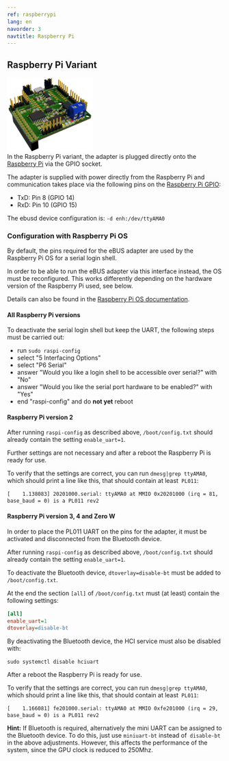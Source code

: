 ```yaml
---
ref: raspberrypi
lang: en
navorder: 3
navtitle: Raspberry Pi
---
```

## Raspberry Pi Variant
[<img src="img/smd-3drpi.png" width="200" alt="RPI" title="RPI">](img/smd-3drpi.jpg)  
In the Raspberry Pi variant, the adapter is plugged directly onto the [Raspberry Pi](https://www.raspberrypi.org/) via the GPIO socket.

The adapter is supplied with power directly from the Raspberry Pi and communication takes place via the following pins
on the [Raspberry Pi GPIO](https://www.raspberrypi.org/documentation/usage/gpio/):
* TxD: Pin 8 (GPIO 14)
* RxD: Pin 10 (GPIO 15)

The ebusd device configuration is: `-d enh:/dev/ttyAMA0`


### Configuration with Raspberry Pi OS
By default, the pins required for the eBUS adapter are used by the Raspberry Pi OS for a serial login shell.

In order to be able to run the eBUS adapter via this interface instead, the OS must be reconfigured.
This works differently depending on the hardware version of the Raspberry Pi used, see below.

Details can also be found in the [Raspberry Pi OS documentation](https://www.raspberrypi.org/documentation/configuration/uart.md).

#### All Raspberry Pi versions
To deactivate the serial login shell but keep the UART, the following steps must be carried out:
* run `sudo raspi-config`
* select "5 Interfacing Options"
* select "P6 Serial"
* answer "Would you like a login shell to be accessible over serial?" with "No"
* answer "Would you like the serial port hardware to be enabled?" with "Yes"
* end "raspi-config" and do **not yet** reboot

#### Raspberry Pi version 2
After running `raspi-config` as described above, `/boot/config.txt` should already contain the setting `enable_uart=1`.

Further settings are not necessary and after a reboot the Raspberry Pi is ready for use.

To verify that the settings are correct, you can run `dmesg|grep ttyAMA0`, which should print a line like this, that
should contain at least` PL011`:
```
[    1.138083] 20201000.serial: ttyAMA0 at MMIO 0x20201000 (irq = 81, base_baud = 0) is a PL011 rev2
```

#### Raspberry Pi version 3, 4 and Zero W
In order to place the PL011 UART on the pins for the adapter, it must be activated and disconnected from the Bluetooth device.

After running `raspi-config` as described above, `/boot/config.txt` should already contain the setting `enable_uart=1`.

To deactivate the Bluetooth device, `dtoverlay=disable-bt` must be added to `/boot/config.txt`.

At the end the section `[all]` of `/boot/config.txt` must (at least) contain the following settings:
```ini
[all]
enable_uart=1
dtoverlay=disable-bt
```

By deactivating the Bluetooth device, the HCI service must also be disabled with:
```shell
sudo systemctl disable hciuart
```
After a reboot the Raspberry Pi is ready for use.

To verify that the settings are correct, you can run `dmesg|grep ttyAMA0`, which should print a line like this, that
should contain at least` PL011`:
```
[    1.166081] fe201000.serial: ttyAMA0 at MMIO 0xfe201000 (irq = 29, base_baud = 0) is a PL011 rev2
```

**Hint:** If Bluetooth is required, alternatively the mini UART can be assigned to the Bluetooth device.
To do this, just use `miniuart-bt` instead of` disable-bt` in the above adjustments.
However, this affects the performance of the system, since the GPU clock is reduced to 250Mhz.
